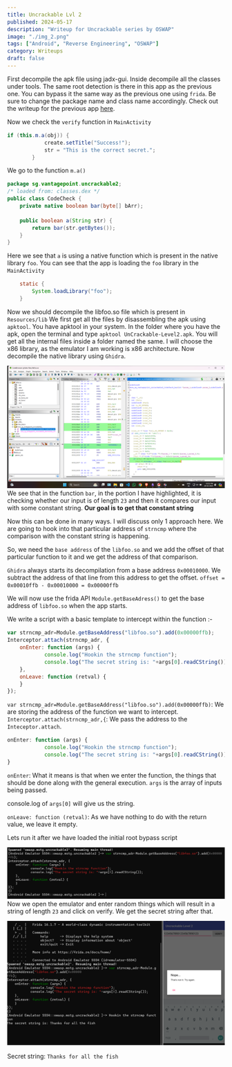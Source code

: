 ```yaml
---
title: Uncrackable Lvl 2
published: 2024-05-17
description: "Writeup for Uncrackable series by OSWAP"
image: "./img_2.png"
tags: ["Android", "Reverse Engineering", "OSWAP"]
category: Writeups
draft: false
---
```


First decompile the apk file using jadx-gui. Inside decompile all the classes under tools.
The same root detection is there in this app as the previous one. You can bypass it the same way as the previous one using `frida`.  Be sure to change the package name and class name accordingly. Check out the writeup for the previous app [here](https://irregular-25.vercel.app/posts/uncrackable-lvl-1/solution/).

Now we check the `verify` function in `MainActivity`
```java
if (this.m.a(obj)) {
            create.setTitle("Success!");
            str = "This is the correct secret.";
        }
```
We go to the function `m.a()`
```java
package sg.vantagepoint.uncrackable2;
/* loaded from: classes.dex */
public class CodeCheck {
    private native boolean bar(byte[] bArr);

    public boolean a(String str) {
        return bar(str.getBytes());
    }
}
```
Here we see that `a` is using a native function which is present in the native library `foo`. You can see that the app is loading the `foo` library in the `MainActivity`
```java
    static {
        System.loadLibrary("foo");
    }
```
Now we should decompile the libfoo.so file which is present in `Resources/lib`
We first get all the files by disassembling the apk using `apktool`. You have apktool in your system. In the folder where you have the apk, open the terminal and type `apktool UnCrackable-Level2.apk`. You will get all the internal files inside a folder named the same. I will choose the x86 library, as the emulator I am working is x86 architecture. Now decompile the native library using `Ghidra`.

![](Images/bar_func.png)
We see that in the function `bar`, in the portion I have highlighted, it is checking whether our input is of length `23` and then it compares our input with some constant string. **Our goal is to get that constant string**

Now this can be done in many ways. I will discuss only 1 approach here. We are going to hook into that particular address of `strncmp` where the comparison with the constant string is happening.

So, we need the `base address` of the `libfoo.so` and we add the offset of that particular function to it and we get the address of that comparison.

`Ghidra` always starts its decompilation from a base address `0x00010000`. We subtract the address of that line from this address to get the offset.
`offset = 0x00010ffb - 0x00010000 = 0x00000ffb`

We will now use the frida API `Module.getBaseAdress()` to get the base address of `libfoo.so` when the app starts.

We write a script with a basic template to intercept within the function :-
```js
var strncmp_adr=Module.getBaseAddress("libfoo.so").add(0x00000ffb);
Interceptor.attach(strncmp_adr, {
    onEnter: function (args) {
            console.log("Hookin the strncmp function");
            console.log("The secret string is: "+args[0].readCString());
    },
    onLeave: function (retval) {
    }
});
```

`var strncmp_adr=Module.getBaseAddress("libfoo.so").add(0x00000ffb)`: We are storing the address of the function we want to intercept.
`Interceptor.attach(strncmp_adr,{`: We pass the address to the `Inteceptor.attach`. 
```js
onEnter: function (args) {
            console.log("Hookin the strncmp function");
            console.log("The secret string is: "+args[0].readCString());
}
```
`onEnter`: What it means is that when we enter the function, the things that should be done along with the general execution. `args` is the array of inputs being passed.

console.log of `args[0]` will give us the string.

`onLeave: function (retval)`: As we have nothing to do with the return value, we leave it empty.

Lets run it after we have loaded the initial root bypass script

![](Images/func_hook.png)
Now we open the emulator and enter random things which will result in a string of length `23` and click on verify. We get the secret string after that.

![](Images/ans.png)

Secret string: `Thanks for all the fish`